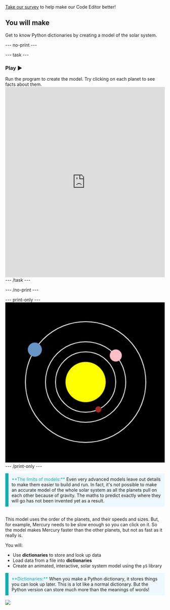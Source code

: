 <div class="c-survey-banner" style="width:100%">
  <a class="c-survey-banner__link" href="https://form.raspberrypi.org/f/code-editor-feedback" target="_blank">Take our survey</a> to help make our Code Editor better!
</div>

## You will make

Get to know Python dictionaries by creating a model of the solar system.

--- no-print ---

--- task ---
### Play ▶️
<div style="display: flex; flex-wrap: wrap">
<div style="flex-basis: 175px; flex-grow: 1">  
Run the program to create the model. Try clicking on each planet to see facts about them.
</div>
<iframe src="https://editor.raspberrypi.org/en/embed/viewer/solar-system-example" width="600" height="600" frameborder="0" marginwidth="0" marginheight="0" allowfullscreen>
</iframe>
</div>
--- /task ---

--- /no-print ---

--- print-only ---
![Completed project.](images/completed_preview.png)
--- /print-only ---

<p style="border-left: solid; border-width:10px; border-color: #0faeb0; background-color: aliceblue; padding: 10px;">
<span style="color: #0faeb0">**The limits of models:**</span> Even very advanced models leave out details to make them easier to build and run. In fact, it's not possible to make an accurate model of the whole solar system as all the planets pull on each other because of gravity. The maths to predict exactly where they will go has not been invented yet as a result.

<br>This model uses the order of the planets, and their speeds and sizes. But, for example, Mercury needs to be slow enough so you can click on it. So the model makes Mercury faster than the other planets, but not as fast as it really is.
</p>

You will:
 - Use **dictionaries** to store and look up data
 - Load data from a file into **dictionaries**
 - Create an animated, interactive, solar system model using the `p5` library

<p style="border-left: solid; border-width:10px; border-color: #0faeb0; background-color: aliceblue; padding: 10px;">
<span style="color: #0faeb0">**Dictionaries:**</span> When you make a Python dictionary, it stores things you can look up later. This is a lot like a normal dictionary. But the Python version can store much more than the meanings of words!
</p>

![](http://code.org/api/hour/begin_rp_solar.png)
